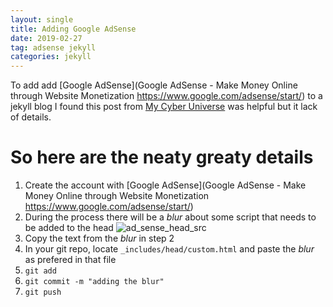 ```yaml
---
layout: single
title: Adding Google AdSense
date: 2019-02-27
tag: adsense jekyll
categories: jekyll
---
```

To add add [Google AdSense](Google AdSense - Make Money Online through Website Monetization
https://www.google.com/adsense/start/) to a jekyll blog I found this post from [My Cyber Universe](https://mycyberuniverse.com/add-google-adsense-to-a-jekyll-website.html) was helpful but it lack of details.

# So here are the neaty greaty details
1. Create the account with [Google AdSense](Google AdSense - Make Money Online through Website Monetization
https://www.google.com/adsense/start/) 
2. During the process there will be a *blur* about some script that needs to be added to the head
   ![ad_sense_head_src](../assets/images/posts/2019/add_sense_head_src.png)
3. Copy the text from the *blur* in step 2
4. In your git repo, locate `_includes/head/custom.html` and paste the *blur* as prefered in that file
5. `git add`
6. `git commit -m "adding the blur"`
7. `git push`


